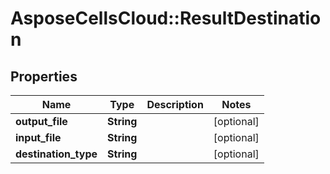 # AsposeCellsCloud::ResultDestination

## Properties
Name | Type | Description | Notes
------------ | ------------- | ------------- | -------------
**output_file** | **String** |  | [optional] 
**input_file** | **String** |  | [optional] 
**destination_type** | **String** |  | [optional] 


